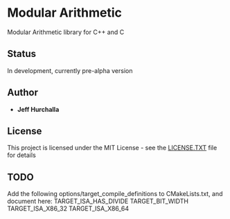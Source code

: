 # Modular Arithmetic
Modular Arithmetic library for C++ and C

## Status

In development, currently pre-alpha version

## Author

* **Jeff Hurchalla**

## License

This project is licensed under the MIT License - see the [LICENSE.TXT](LICENSE.TXT) file for details

## TODO

Add the following options/target_compile_definitions to CMakeLists.txt, and document here:
TARGET_ISA_HAS_DIVIDE
TARGET_BIT_WIDTH
TARGET_ISA_X86_32
TARGET_ISA_X86_64
